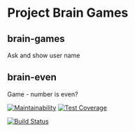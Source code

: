 # Project Brain Games

## brain-games
Ask and show user name

## brain-even
Game - number is even?

[![Maintainability](https://api.codeclimate.com/v1/badges/e561a4339377d6ce7223/maintainability)](https://codeclimate.com/github/akochemasov/project-lvl1-s132/maintainability)
[![Test Coverage](https://api.codeclimate.com/v1/badges/e561a4339377d6ce7223/test_coverage)](https://codeclimate.com/github/akochemasov/project-lvl1-s132/test_coverage)

[![Build Status](https://travis-ci.org/akochemasov/project-lvl1-s132.svg)](https://travis-ci.org/akochemasov/project-lvl1-s132)